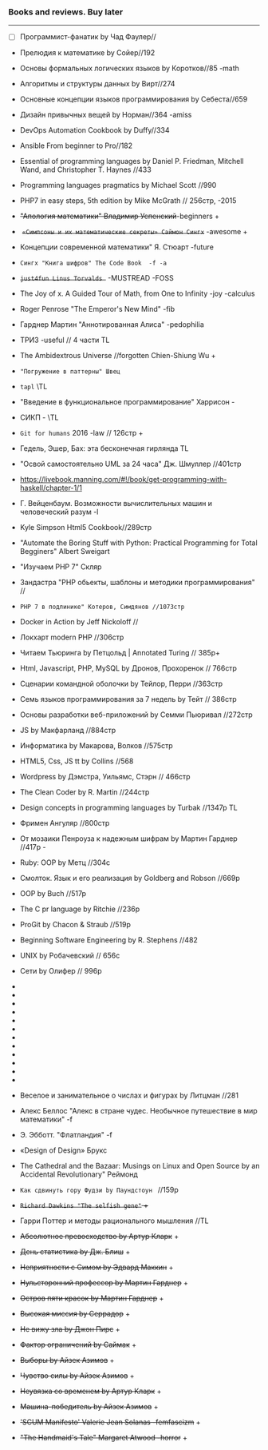 
### Books and reviews. Buy later
****
- [ ] Программист-фанатик by Чад Фаулер//
+ Прелюдия к математике by Сойер//192
+ Основы формальных логических языков by Коротков//85 -math
+ Алгоритмы и структуры данных by Вирт//274
+ Основные концепции языков программирования by Себеста//659
+ Дизайн привычных вещей by Норман//364 -amiss
+ DevOps Automation Cookbook by Duffy//334
+ Ansible From beginner to Pro//182
+ Essential of programming languages by  Daniel P. Friedman, Mitchell Wand, and Christopher T. Haynes //433
+ Programming languages pragmatics by Michael Scott //990
+ PHP7 in easy steps, 5th edition by Mike McGrath // 256стр, -2015

+ ~~"Апология математики" Владимир Успенский~~-beginners +
+  ~~`«Симпсоны и их математические секреты» Саймон Сингх`~~ -awesome +
+ Концепции современной математики" Я. Стюарт -future

+ `Сингх "Книга шифров" The Code Book  -f -a`
+ ~~`just4fun Linus Torvalds `~~ -MUSTREAD -FOSS
+ The Joy of x. A Guided Tour of Math, from One to Infinity -joy -calculus
+ Roger Penrose "The Emperor's New Mind" -fib
+  Гарднер Мартин "Аннотированная Алиса" -pedophilia
+ ТРИЗ -useful // 4 части TL
+ The Ambidextrous Universe //forgotten Chien-Shiung Wu +
+ `"Погружение в паттерны" Швец`
+ `tapl` \\TL
+ "Введение в функциональное программирование" Харрисон -
+ СИКП - \\TL
+ `Git for humans` 2016 -law // 126стр +
+ Гедель, Эшер, Бах: эта бесконечная гирлянда TL
+ "Освой самостоятельно UML за 24 часа" Дж. Шмуллер //401стр
+ https://livebook.manning.com/#!/book/get-programming-with-haskell/chapter-1/1
+ Г. Вейценбаум. Возможности вычислительных машин и человеческий разум -l
+ Kyle Simpson Html5 Cookbook//289стр
+ "Automate the Boring Stuff with Python: Practical Programming for Total Begginers" Albert Sweigart
+ "Изучаем PHP 7" Скляр
+ Зандастра "PHP обьекты, шаблоны и методики программирования" //
+ `PHP 7 в подлинике" Котеров, Симдянов //1073стр`
+ Docker in Action by Jeff Nickoloff //
+ Локхарт modern PHP //306стр
+ Читаем Тьюринга by Петцольд | Annotated Turing // 385p+  
+ Html, Javascript, PHP, MySQL by Дронов, Прохоренок // 766стр
+ Сценарии командной оболочки by Тейлор, Перри //363стр
+ Семь языков программирования за 7 недель by Тейт // 386стр
+ Основы разработки веб-приложений by Семми Пьюривал //272стр
+ JS by Макфарланд //884стр
+ Информатика by Макарова, Волков //575стр
+ HTML5, Css, JS tt by Collins //568
+ Wordpress by Дэмстра, Уильямс, Стэрн // 466стр
+ The Clean Coder by R. Martin //244стр
+ Design concepts in programming languages by Turbak //1347p TL
+ Фримен Ангуляр //800стр
+ От мозаики Пенроуза к надежным шифрам by Мартин Гарднер //417p - 
+ Ruby: OOP by Метц //304с 
+ Смолток. Язык и его реализация by Goldberg and Robson //669p
+ OOP by Buch //517p
+ The C pr language by Ritchie //236p
+ ProGit by Chacon & Straub //519p
+ Beginning Software Engineering by R. Stephens //482
+ UNIX by Робачевский // 656с
+ Сети by Олифер // 996p
+
+
+
+
+
+

+
+
+
+
+
+
+ Веселое и занимательное о числах и фигурах by Литцман //281
+ Алекс Беллос "Алекс в стране чудес. Необычное путешествие в мир математики" -f
+ Э. Эбботт.  "Флатландия" -f 
+ «Design of Design» Брукс
+ The Cathedral and the Bazaar: Musings on Linux and Open Source by an Accidental Revolutionary" Реймонд
+ `Как сдвинуть гору Фудзи by Паундстоун ` //159p
+  ~~`Richard Dawkins "The selfish gene"` +~~
+ Гарри Поттер и методы рационального мышления //TL
+ ~~Абсолютное превосходство by Артур Кларк~~ +
+ ~~День статистика by Дж. Блиш~~ +
+ ~~Неприятности с Симом by Эдвард Маккин~~ +
+ ~~Нульсторонний профессор by Мартин Гарднер~~ +
+ ~~Остров пяти красок by Мартин Гарднер~~ +
+ ~~Высокая миссия by Серрадор~~  +
+ ~~Не вижу зла by Джон Пирс~~ +
+ ~~Фактор ограничений by Саймак~~ +
+ ~~Выборы by Айзек Азимов~~ +
+ ~~Чувство силы by Айзек Азимов~~ +
+ ~~Неувязка со временем by Артур Кларк~~ +
+ ~~Машина-победитель by Айзек Азимов~~ +
+ ~~'SCUM Manifesto' Valerie Jean Solanas -femfascizm~~ +
+ ~~"The Handmaid's Tale" Margaret Atwood -horror~~ +
